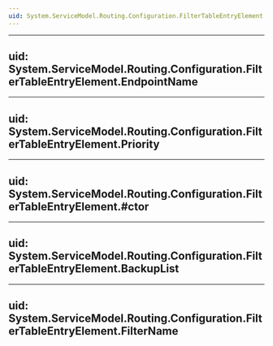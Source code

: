 ```yaml
---
uid: System.ServiceModel.Routing.Configuration.FilterTableEntryElement
---
```


---
uid: System.ServiceModel.Routing.Configuration.FilterTableEntryElement.EndpointName
---

---
uid: System.ServiceModel.Routing.Configuration.FilterTableEntryElement.Priority
---

---
uid: System.ServiceModel.Routing.Configuration.FilterTableEntryElement.#ctor
---

---
uid: System.ServiceModel.Routing.Configuration.FilterTableEntryElement.BackupList
---

---
uid: System.ServiceModel.Routing.Configuration.FilterTableEntryElement.FilterName
---
